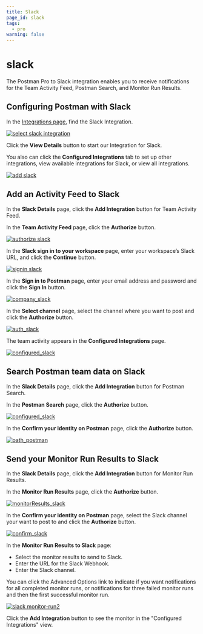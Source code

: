 ```yaml
---
title: Slack
page_id: slack
tags:
  - pro
warning: false
---
```


# slack

The Postman Pro to Slack integration enables you to receive notifications for the Team Activity Feed, Postman Search, and Monitor Run Results.

## Configuring Postman with Slack

In the [Integrations page](https://go.postman.co/workspaces), find the Slack Integration.

[![select slack integration](https://s3.amazonaws.com/postman-static-getpostman-com/postman-docs/integrations-slack1.png)](https://s3.amazonaws.com/postman-static-getpostman-com/postman-docs/integrations-slack1.png)

Click the **View Details** button to start our Integration for Slack.

You also can click the **Configured Integrations** tab to set up other integrations, view available integrations for Slack, or view all integrations.

[![add slack](https://s3.amazonaws.com/postman-static-getpostman-com/postman-docs/WS-integrations-slack-details.png)](https://s3.amazonaws.com/postman-static-getpostman-com/postman-docs/WS-integrations-slack-details.png)

## Add an Activity Feed to Slack

In the **Slack Details** page, click the **Add Integration** button for Team Activity Feed.

In the **Team Activity Feed** page, click the **Authorize** button.

[![authorize slack](https://s3.amazonaws.com/postman-static-getpostman-com/postman-docs/WS-integrations-slack-teamactivityfeed.png)](https://s3.amazonaws.com/postman-static-getpostman-com/postman-docs/WS-integrations-slack-teamactivityfeed.png)

In the **Slack sign in to your workspace** page, enter your workspace’s Slack URL, and click the **Continue** button.

[![signin slack](https://s3.amazonaws.com/postman-static-getpostman-com/postman-docs/WS-integrations-slack-signin.png)](https://s3.amazonaws.com/postman-static-getpostman-com/postman-docs/WS-integrations-slack-signin.png)

In the **Sign in to Postman** page, enter your email address and password and click the **Sign In** button.

[![company\_slack](https://s3.amazonaws.com/postman-static-getpostman-com/postman-docs/WS-integrations-slack-signin-company.png)](https://s3.amazonaws.com/postman-static-getpostman-com/postman-docs/WS-integrations-slack-signin-company.png)

In the **Select channel** page, select the channel where you want to post and click the **Authorize** button.

[![auth\_slack](https://s3.amazonaws.com/postman-static-getpostman-com/postman-docs/WS-integrations-slack-identity.png)](https://s3.amazonaws.com/postman-static-getpostman-com/postman-docs/WS-integrations-slack-identity.png)

The team activity appears in the **Configured Integrations** page.

[![configured\_slack](https://s3.amazonaws.com/postman-static-getpostman-com/postman-docs/WS-integrations-slack-configured.png)](https://s3.amazonaws.com/postman-static-getpostman-com/postman-docs/WS-integrations-slack-configured.png)

## Search Postman team data on Slack

In the **Slack Details** page, click the **Add Integration** button for Postman Search.

In the **Postman Search** page, click the **Authorize** button.

[![configured\_slack](https://s3.amazonaws.com/postman-static-getpostman-com/postman-docs/WS-integrations-slack-postmansearch.png)](https://s3.amazonaws.com/postman-static-getpostman-com/postman-docs/WS-integrations-slack-postmansearch.png)

In the **Confirm your identity on Postman** page, click the **Authorize** button.

[![oath\_postman](https://s3.amazonaws.com/postman-static-getpostman-com/postman-docs/WS-integrations-slack-oath.png)](https://s3.amazonaws.com/postman-static-getpostman-com/postman-docs/WS-integrations-slack-oath.png)

## Send your Monitor Run Results to Slack

In the **Slack Details** page, click the **Add Integration** button for Monitor Run Results.

In the **Monitor Run Results** page, click the **Authorize** button.

[![monitorResults\_slack](https://s3.amazonaws.com/postman-static-getpostman-com/postman-docs/WS-resultsSlack-monitorRun1.png)](https://s3.amazonaws.com/postman-static-getpostman-com/postman-docs/WS-resultsSlack-monitorRun1.png)

In the **Confirm your identity on Postman** page, select the Slack channel your want to post to and click the **Authorize** button.

[![confirm\_slack](https://s3.amazonaws.com/postman-static-getpostman-com/postman-docs/WS-slack-confirm-identity.png)](https://s3.amazonaws.com/postman-static-getpostman-com/postman-docs/WS-slack-confirm-identity.png)

In the **Monitor Run Results to Slack** page:

* Select the monitor results to send to Slack.
* Enter the URL for the Slack Webhook.
* Enter the Slack channel.

You can click the Advanced Options link to indicate if you want notifications for all completed monitor runs, or notifications for three failed monitor runs and then the first successful monitor run.

[![slack monitor-run2](https://s3.amazonaws.com/postman-static-getpostman-com/postman-docs/WS-resultsSlack-monitorRun1.png)](https://s3.amazonaws.com/postman-static-getpostman-com/postman-docs/WS-resultsSlack-monitorRun1.png)

Click the **Add Integration** button to see the monitor in the "Configured Integrations" view.

